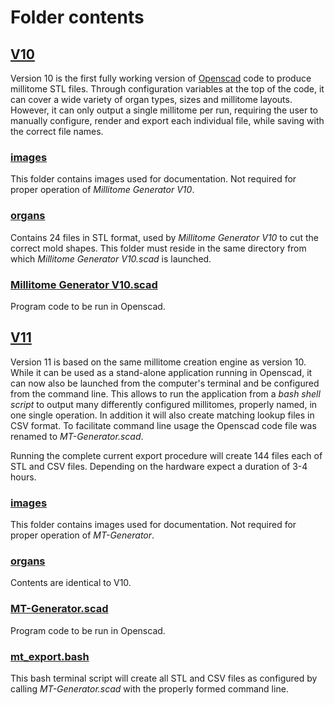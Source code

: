 # Folder contents

## [V10](https://github.com/hubmapconsortium/hra-millitome-generator/tree/main/OpenScad%20Code/V10)

Version 10 is the first fully working version of <a href="https://openscad.org">Openscad</a> code to produce millitome STL files. Through configuration variables at the top of the code, it can cover a wide variety of organ types, sizes and millitome layouts. However, it can only output a single millitome per run, requiring the user to manually configure, render and export each individual file, while saving with the correct file names.

### [images](https://github.com/hubmapconsortium/hra-millitome-generator/tree/main/OpenScad%20Code/V10/images)
This folder contains images used for documentation. Not required for proper operation of <em>Millitome Generator V10</em>.

### [organs](https://github.com/hubmapconsortium/hra-millitome-generator/tree/main/OpenScad%20Code/V10/organs)
Contains 24 files in STL format, used by *Millitome Generator V10* to cut the correct mold shapes. This folder must reside in the same directory from which *Millitome Generator V10.scad* is launched.

### [Millitome Generator V10.scad](https://github.com/hubmapconsortium/hra-millitome-generator/blob/b4430449ad35fbac6a7577357723a01f101dc7f6/OpenScad%20Code/V10/Millitome%20Generator%20V10.scad)
Program code to be run in Openscad.

## [V11](https://github.com/hubmapconsortium/hra-millitome-generator/tree/main/OpenScad%20Code/V11)

Version 11 is based on the same millitome creation engine as version 10. While it can be used as a stand-alone application running in Openscad, it can now also be launched from the computer's terminal and be configured from the command line. This allows to run the application from a *bash shell script* to output many differently configured millitomes, properly named, in one single operation. In addition it will also create matching lookup files in CSV format. To facilitate command line usage the Openscad code file was renamed to *MT-Generator.scad*.

Running the complete current export procedure will create 144 files each of STL and CSV files. Depending on the hardware expect a duration of 3-4 hours.

### [images](https://github.com/hubmapconsortium/hra-millitome-generator/tree/main/OpenScad%20Code/V11/images)
This folder contains images used for documentation. Not required for proper operation of *MT-Generator*.

### [organs](https://github.com/hubmapconsortium/hra-millitome-generator/tree/main/OpenScad%20Code/V11/organs)
Contents are identical to V10.

### [MT-Generator.scad](https://github.com/hubmapconsortium/hra-millitome-generator/blob/9820918870a37a211c740449016119680d1cdf9e/OpenScad%20Code/V11/MT-Generator.scad)
Program code to be run in Openscad.

### [mt_export.bash](https://github.com/hubmapconsortium/hra-millitome-generator/blob/9820918870a37a211c740449016119680d1cdf9e/OpenScad%20Code/V11/mt_export.bash)
This bash terminal script will create all STL and CSV files as configured by calling *MT-Generator.scad* with the properly formed command line.
